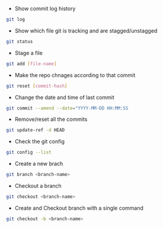 - Show commit log history

```bash
git log
```

- Show which file git is tracking and are stagged/unstagged

```bash
git status
```

- Stage a file

```bash
git add [file-name]
```
- Make the repo chnages according to that commit

```bash
git reset [commit-hash]
```
- Change the date and time of last commit

```bash
git commit --amend --date="YYYY-MM-DD HH:MM:SS
```

- Remove/reset all the commits

```bash
git update-ref -d HEAD
```

- Check the git config

```bash
git config --list
```
- Create a new brach

```bash
git branch <branch-name>
```

- Checkout a branch

```bash
git checkout <branch-name>
```

- Create and Checkout branch with a single command

```bash
git checkout -b <branch-name>
```
